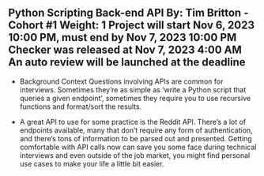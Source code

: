 ## Python Scripting Back-end API By: Tim Britton - Cohort #1 Weight: 1 Project will start Nov 6, 2023 10:00 PM, must end by Nov 7, 2023 10:00 PM Checker was released at Nov 7, 2023 4:00 AM An auto review will be launched at the deadline

* Background Context Questions involving APIs are common for interviews. Sometimes they’re as simple as ‘write a Python script that queries a given endpoint’, sometimes they require you to use recursive functions and format/sort the results.

* A great API to use for some practice is the Reddit API. There’s a lot of endpoints available, many that don’t require any form of authentication, and there’s tons of information to be parsed out and presented. Getting comfortable with API calls now can save you some face during technical interviews and even outside of the job market, you might find personal use cases to make your life a little bit easier.
